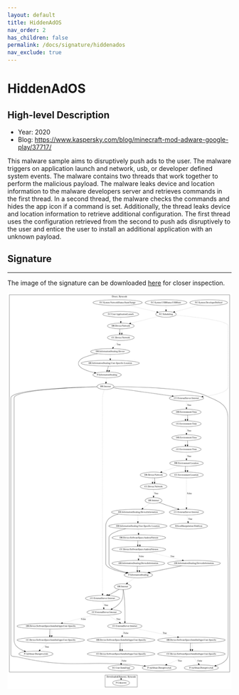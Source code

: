 ```yaml
---
layout: default
title: HiddenAdOS
nav_order: 2
has_children: false
permalink: /docs/signature/hiddenados
nav_exclude: true
---
```


# HiddenAdOS

## High-level Description

* Year: 2020
* Blog: https://www.kaspersky.com/blog/minecraft-mod-adware-google-play/37717/

This malware sample aims to disruptively push ads to the user. The malware triggers on application launch and network, usb, or developer defined system events. The malware contains two threads that work together to perform the malicious payload. The malware leaks device and location information to the malware developers server and retrieves commands in the first thread. In a second thread, the malware checks the commands and hides the app icon if a command is set. Additionally, the thread leaks device and location information to retrieve additional configuration. The first thread uses the configuration retrieved from the second to push ads disruptively to the user and entice the user to install an additional application with an unknown payload.

## Signature
---

The image of the signature can be downloaded [here](../../img/signatures/HiddenAdOS.png) for closer inspection.

![](../../img/signatures/HiddenAdOS.png)
